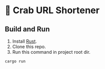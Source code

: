 #  🦀 Crab URL Shortener



## Build and Run

1. Install [Rust](https://www.rust-lang.org/pt-BR/learn/get-started).
2. Clone this repo.
3. Run this command in project root dir.
```
cargo run
```
